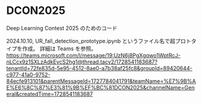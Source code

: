 # DCON2025
Deep Learning Contest 2025 のためのコード

2024.10.10, UR_fall_detection_prototype.ipynb というファイル名で超プロトタイプを作成。
詳細は Teams を参照。
https://teams.microsoft.com/l/message/19:UzN6j8PgXgqwo1WptRcJ-nLCcx9z1SXLzAdkEycS2hg1@thread.tacv2/1728541183687?tenantId=72fe835d-5e95-4512-8ae0-a7b38af25fc8&groupId=89420644-c977-41a0-9752-84ecfe913101&parentMessageId=1727784041791&teamName=%E7%9B%AE%E6%8C%87%E3%81%9B%EF%BC%81DCON2025&channelName=General&createdTime=1728541183687
